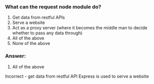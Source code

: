 ### What can the request node module do?

1. Get data from restful APIs
1. Serve a website
1. Act as a proxy server (where it becomes the middle man to decide whether to pass any data through)
1. All of the above
1. None of the above

### Answer:

1. All of the above

Incorrect - get data from restful API
Express is used to serve a website